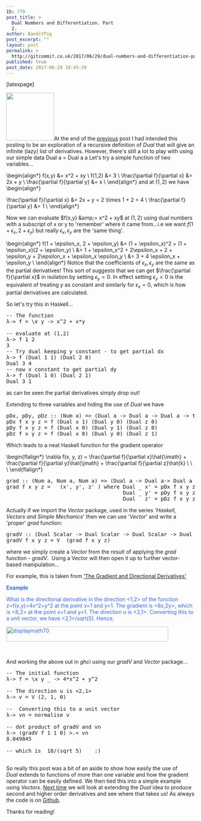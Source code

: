 ```yaml
---
ID: 779
post_title: >
  Dual Numbers and Differentiation. Part
  2.
author: BanditPig
post_excerpt: ""
layout: post
permalink: >
  http://gitcommit.co.uk/2017/06/29/dual-numbers-and-differentiation-part-2/
published: true
post_date: 2017-06-29 18:45:39
---
```

[latexpage]

<img class="alignnone size-full wp-image-317" src="http://gitcommit.co.uk/wp-content/uploads/2017/03/refresh.png" alt="" width="128" height="128" />At the end of the <a href="http://gitcommit.co.uk/2017/06/24/dual-numbers-and-differentiation-part-1/">previous</a> post I had intended this posting to be an exploration of a recursive definition of <em>Dual</em> that will give an infinite (lazy) list of derivatives. However, there's still a lot to play with using our simple
<span class="lang:haskell decode:true crayon-inline ">data Dual a = Dual a a</span> Let's try a simple function of two variables...

\begin{align*}
f(x,y) &amp;= x^2 + xy \\
f(1,2) &amp;= 3 \\
\frac{\partial f}{\partial x} &amp;= 2x + y \\
\frac{\partial f}{\partial y} &amp;= x \\
\end{align*}
and at $(1,2)$ we have
\begin{align*}

\frac{\partial f}{\partial x} &amp;= 2x + y = 2 \times 1 + 2 = 4 \\
\frac{\partial f}{\partial y} &amp;= 1 \\
\end{align*}

Now we can evaluate $f(x,y) &amp;= x^2 + xy$ at $(1,2)$ using dual numbers with a subscript of x or y to 'remember' where it came from...i.e we want $f(1 + \epsilon_x, 2 + \epsilon_y)$ but really $\epsilon_x, \epsilon_y$ are the 'same thing'.

\begin{align*}
f(1 + \epsilon_x, 2 + \epsilon_y) &amp;= (1 + \epsilon_x)^2 + (1 + \epsilon_x)(2 + \epsilon_y) \\
&amp;= 1 + \epsilon_x^2 + 2\epsilon_x + 2 + \epsilon_y + 2\epsilon_x + \epsilon_x \epsilon_y \\
&amp;= 3 + 4 \epsilon_x + \epsilon_y \\
\end{align*}
Notice that the coefficients of $\epsilon_x, \epsilon_y$ are the same as the partial derivatives! This sort of suggests that we can get $\frac{\partial f}{\partial x}$ in isolation by setting $\epsilon_y = 0$. In effect setting $\epsilon_y = 0$ is the equivalent of treating $y$ as constant and similarly for $\epsilon_x = 0$, which is how partial derivatives are calculated.

So let's try this in Haskell...
<pre class="lang:haskell decode:true ">-- The function
λ-&gt; f = \x y -&gt; x^2 + x*y

-- evaluate at (1,2)
λ-&gt; f 1 2
3
-- Try dual keeping y constant - to get partial dx
λ-&gt; f (Dual 1 1) (Dual 2 0)
Dual 3 4
-- now x constant to get partial dy
λ-&gt; f (Dual 1 0) (Dual 2 1)
Dual 3 1</pre>
as can be seen the partial derivatives simply drop out!

Extending to three variables and hiding the use of <em>Dual</em> we have
<pre class="lang:haskell decode:true ">pDx, pDy, pDz :: (Num a) =&gt; (Dual a -&gt; Dual a -&gt; Dual a -&gt; t) -&gt; a -&gt; a -&gt; a -&gt; t
pDx f x y z = f (Dual x 1) (Dual y 0) (Dual z 0) 
pDy f x y z = f (Dual x 0) (Dual y 1) (Dual z 0) 
pDz f x y z = f (Dual x 0) (Dual y 0) (Dual z 1) 
</pre>
Which leads to a neat Haskell function for the gradient operator

\begin{flalign*}
\nabla f(x, y, z) = \frac{\partial f}{\partial x}\hat{\imath} + \frac{\partial f}{\partial y}\hat{\jmath} + \frac{\partial f}{\partial z}\hat{k} \ \ \\
\end{flalign*}
<pre class="lang:haskell decode:true ">grad :: (Num a, Num a, Num a) =&gt; (Dual a -&gt; Dual a-&gt; Dual a -&gt; Dual a) -&gt; a -&gt; a -&gt; a -&gt; (a, a, a)
grad f x y z =   (x', y', z' ) where Dual _ x' = pDx f x y z
                                     Dual _ y' = pDy f x y z
                                     Dual _ z' = pDz f x y z
</pre>
Actually if we import the <em>Vector</em> package, used in the series <em>'Haskell, Vectors and Simple Mechanics</em>' then we can use '<em>Vector</em>' and write a 'proper' <em>grad</em> function:
<pre class="lang:haskell decode:true">gradV :: (Dual Scalar -&gt; Dual Scalar -&gt; Dual Scalar -&gt; Dual Scalar)  -&gt; Scalar -&gt; Scalar -&gt; Scalar -&gt; Vector
gradV f x y z = V  (grad f x y z)
</pre>
where we simply create a <em>Vector</em> from the result of applying the <em>grad</em> function - <em>gradV</em>.  Using a Vector will then open it up to further vector-based manipulation...

For example, this is taken from <a href="https://math.oregonstate.edu/home/programs/undergrad/CalculusQuestStudyGuides/vcalc/grad/grad.html">'The Gradient and Directional Derivatives'</a>

<span style="color: #3366ff;"><b>Example</b></span>

<span style="color: #3366ff;">What is the directional derivative in the direction &lt;1,2&gt; of the function z=f(x,y)=4x^2+y^2 at the point x=1 and y=1. The gradient is &lt;8x,2y&gt;, which is &lt;8,2&gt; at the point x=1 and y=1. The direction u is &lt;2,1&gt;. Converting this to a unit vector, we have &lt;2,1&gt;/sqrt(5). Hence,</span>

<span style="color: #3366ff;"><img src="https://math.oregonstate.edu/home/programs/undergrad/CalculusQuestStudyGuides/vcalc/grad/img5.gif" alt="displaymath70" width="433" height="40" align="BOTTOM" /></span>

&nbsp;

And working the above out in <em>ghci</em> using our <em>gradV</em> and <em>Vector</em> package...
<pre class="lang:haskell decode:true">-- The initial function
λ-&gt; f = \x y _ -&gt; 4*x^2 + y^2

-- The direction u is &lt;2,1&gt;
λ-&gt; v = V (2, 1, 0)

--  Converting this to a unit vector
λ-&gt; vn = normalise v

-- dot product of gradV and vn
λ-&gt; (gradV f 1 1 0) &gt;.&lt; vn
8.049845

-- which is  18/(sqrt 5)    :)

</pre>
So really this post was a bit of an aside to show how easily the use of <em>Dual</em> extends to functions of more than one variable and how the gradient operator can be easily defined. We then tied this into a simple example using <em>Vectors</em>. <a href="http://gitcommit.co.uk/2017/07/05/dual-numbers-and-differentiation-part-3/">Next time</a> we will look at extending the <em>Dual</em> idea to produce second and higher order derivatives and see where that takes us! As always the code is on <a href="https://github.com/banditpig/autodiff">Github</a>.

Thanks for reading!